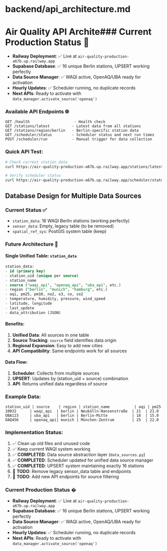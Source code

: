 # backend/api_architecture.md

# Air Quality API Archite### Current Production Status 🚀
- **Railway Deployment**: ✅ Live at `air-quality-production-a67b.up.railway.app`
- **Supabase Database**: ✅ 16 unique Berlin stations, UPSERT working perfectly
- **Data Source Manager**: ✅ WAQI active, OpenAQ/UBA ready for activation
- **Hourly Updates**: ✅ Scheduler running, no duplicate records
- **Next APIs**: Ready to activate with `data_manager.activate_source('openaq')`

### Available API Endpoints 🌐
```
GET /health                    - Health check
GET /stations/latest          - Latest data from all stations
GET /stations/region/berlin   - Berlin-specific station data
GET /scheduler/status         - Scheduler status and next run times
POST /scheduler/run           - Manual trigger for data collection
```

### Quick API Test:
```bash
# Check current station data
curl https://air-quality-production-a67b.up.railway.app/stations/latest

# Verify scheduler status  
curl https://air-quality-production-a67b.up.railway.app/scheduler/status
```
## Database Design for Multiple Data Sources

### Current Status ✅
- `station_data`: 16 WAQI Berlin stations (working perfectly)
- `sensor_data`: Empty, legacy table (to be removed)
- `spatial_ref_sys`: PostGIS system table (keep)

### Future Architecture 🚀

#### Single Unified Table: `station_data`
```sql
station_data:
- id (primary key)
- station_uid (unique per source)
- station_name
- source ("waqi_api", "openaq_api", "uba_api", etc.)
- region ("berlin", "munich", "hamburg", etc.)
- aqi, pm25, pm10, no2, o3, co, so2
- temperature, humidity, pressure, wind_speed
- latitude, longitude
- last_update
- data_attribution (JSON)
```

#### Benefits:
1. **Unified Data**: All sources in one table
2. **Source Tracking**: `source` field identifies data origin
3. **Regional Expansion**: Easy to add new cities
4. **API Compatibility**: Same endpoints work for all sources

#### Data Flow:
1. **Scheduler**: Collects from multiple sources
2. **UPSERT**: Updates by (station_uid + source) combination
3. **API**: Returns unified data regardless of source

### Example Data:
```
station_uid | source    | region | station_name           | aqi | pm25
10032      | waqi_api  | berlin | Neukölln-Nansenstraße  | 21  | 21.0
UBA123     | uba_api   | berlin | Berlin-Mitte           | 18  | 15.0
OAQ456     | openaq_api| munich | München-Zentrum        | 25  | 22.0
```

### Implementation Status:
1. ✅ Clean up old files and unused code
2. ✅ Keep current WAQI system working  
3. ✅ **COMPLETED**: Data source abstraction layer (`data_sources.py`)
4. ✅ **COMPLETED**: Scheduler updated for unified data source manager
5. ✅ **COMPLETED**: UPSERT system maintaining exactly 16 stations
6. 🔄 **TODO**: Remove legacy sensor_data table and endpoints
7. 🔄 **TODO**: Add new API endpoints for source filtering

### Current Production Status �
- **Railway Deployment**: ✅ Live at `air-quality-production-a67b.up.railway.app`
- **Supabase Database**: ✅ 16 unique Berlin stations, UPSERT working perfectly
- **Data Source Manager**: ✅ WAQI active, OpenAQ/UBA ready for activation
- **Hourly Updates**: ✅ Scheduler running, no duplicate records
- **Next APIs**: Ready to activate with `data_manager.activate_source('openaq')`
